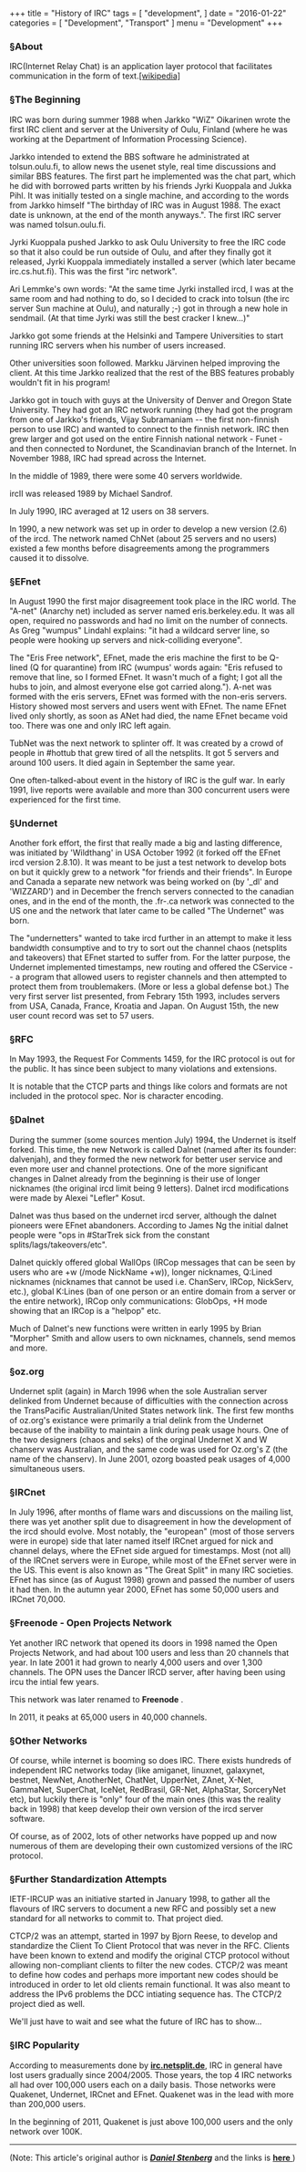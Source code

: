 +++
title = "History of IRC"
tags = [
    "development",
]
date = "2016-01-22"
categories = [
    "Development",
    "Transport"
]
menu = "Development"
+++
### &sect;About

IRC(Internet Relay Chat) is an application layer protocol that facilitates communication in the form of text.[[wikipedia]][3]

### &sect;The Beginning

IRC was born during summer 1988 when Jarkko "WiZ" Oikarinen wrote the first IRC client and server at the University of Oulu, Finland (where he was working at the Department of Information Processing Science).
<!--more-->
Jarkko intended to extend the BBS software he administrated at tolsun.oulu.fi, to allow news the usenet style, real time discussions and similar BBS features. The first part he implemented was the chat part, which he did with borrowed parts written by his friends Jyrki Kuoppala and Jukka Pihl. It was initially tested on a single machine, and according to the words from Jarkko himself "The birthday of IRC was in August 1988. The exact date is unknown, at the end of the month anyways.". The first IRC server was named tolsun.oulu.fi.

Jyrki Kuoppala pushed Jarkko to ask Oulu University to free the IRC code so that it also could be run outside of Oulu, and after they finally got it released, Jyrki Kuoppala immediately installed a server (which later became irc.cs.hut.fi). This was the first "irc network".

Ari Lemmke's own words: "At the same time Jyrki installed ircd, I was at the same room and had nothing to do, so I decided to crack into tolsun (the irc server Sun machine at Oulu), and naturally ;-) got in through a new hole in sendmail. (At that time Jyrki was still the best cracker I knew...)"

Jarkko got some friends at the Helsinki and Tampere Universities to start running IRC servers when his number of users increased.

Other universities soon followed. Markku Järvinen helped improving the client. At this time Jarkko realized that the rest of the BBS features probably wouldn't fit in his program!

Jarkko got in touch with guys at the University of Denver and Oregon State University. They had got an IRC network running (they had got the program from one of Jarkko's friends, Vijay Subramaniam -- the first non-finnish person to use IRC) and wanted to connect to the finnish network. IRC then grew larger and got used on the entire Finnish national network - Funet - and then connected to Nordunet, the Scandinavian branch of the Internet. In November 1988, IRC had spread across the Internet.

In the middle of 1989, there were some 40 servers worldwide.

ircII was released 1989 by Michael Sandrof.

In July 1990, IRC averaged at 12 users on 38 servers.

In 1990, a new network was set up in order to develop a new version (2.6) of the ircd. The network named ChNet (about 25 servers and no users) existed a few months before disagreements among the programmers caused it to dissolve.

### &sect;EFnet

In August 1990 the first major disagreement took place in the IRC world. The "A-net" (Anarchy net) included as server named eris.berkeley.edu. It was all open, required no passwords and had no limit on the number of connects. As Greg "wumpus" Lindahl explains: "it had a wildcard server line, so people were hooking up servers and nick-colliding everyone".

The "Eris Free network", EFnet, made the eris machine the first to be Q-lined (Q for quarantine) from IRC (wumpus' words again: "Eris refused to remove that line, so I formed EFnet. It wasn't much of a fight; I got all the hubs to join, and almost everyone else got carried along."). A-net was formed with the eris servers, EFnet was formed with the non-eris servers. History showed most servers and users went with EFnet. The name EFnet lived only shortly, as soon as ANet had died, the name EFnet became void too. There was one and only IRC left again.

TubNet was the next network to splinter off. It was created by a crowd of people in #hottub that grew tired of all the netsplits. It got 5 servers and around 100 users. It died again in September the same year.

One often-talked-about event in the history of IRC is the gulf war. In early 1991, live reports were available and more than 300 concurrent users were experienced for the first time.

### &sect;Undernet

Another fork effort, the first that really made a big and lasting difference, was initiated by 'Wildthang' in USA October 1992 (it forked off the EFnet ircd version 2.8.10). It was meant to be just a test network to develop bots on but it quickly grew to a network "for friends and their friends". In Europe and Canada a separate new network was being worked on (by '_dl' and 'WIZZARD') and in December the french servers connected to the canadian ones, and in the end of the month, the .fr-.ca network was connected to the US one and the network that later came to be called "The Undernet" was born.

The "undernetters" wanted to take ircd further in an attempt to make it less bandwidth consumptive and to try to sort out the channel chaos (netsplits and takeovers) that EFnet started to suffer from. For the latter purpose, the Undernet implemented timestamps, new routing and offered the CService -- a program that allowed users to register channels and then attempted to protect them from troublemakers. (More or less a global defense bot.) The very first server list presented, from Febrary 15th 1993, includes servers from USA, Canada, France, Kroatia and Japan. On August 15th, the new user count record was set to 57 users.

### &sect;RFC

In May 1993, the Request For Comments 1459, for the IRC protocol is out for the public. It has since been subject to many violations and extensions.

It is notable that the CTCP parts and things like colors and formats are not included in the protocol spec. Nor is character encoding.

### &sect;Dalnet

During the summer (some sources mention July) 1994, the Undernet is itself forked. This time, the new Network is called Dalnet (named after its founder: dalvenjah), and they formed the new network for better user service and even more user and channel protections. One of the more significant changes in Dalnet already from the beginning is their use of longer nicknames (the original ircd limit being 9 letters). Dalnet ircd modifications were made by Alexei "Lefler" Kosut.

Dalnet was thus based on the undernet ircd server, although the dalnet pioneers were EFnet abandoners. According to James Ng the initial dalnet people were "ops in #StarTrek sick from the constant splits/lags/takeovers/etc".

Dalnet quickly offered global WallOps (IRCop messages that can be seen by users who are +w (/mode NickName +w)), longer nicknames, Q:Lined nicknames (nicknames that cannot be used i.e. ChanServ, IRCop, NickServ, etc.), global K:Lines (ban of one person or an entire domain from a server or the entire network), IRCop only communications: GlobOps, +H mode showing that an IRCop is a "helpop" etc.

Much of Dalnet's new functions were written in early 1995 by Brian "Morpher" Smith and allow users to own nicknames, channels, send memos and more.

### &sect;oz.org

Undernet split (again) in March 1996 when the sole Australian server delinked from Undernet because of difficulties with the connection across the TransPacific Australian/United States network link. The first few months of oz.org's existance were primarily a trial delink from the Undernet because of the inability to maintain a link during peak usage hours. One of the two designers (chaos and seks) of the orginal Undernet X and W chanserv was Australian, and the same code was used for Oz.org's Z (the name of the chanserv). In June 2001, ozorg boasted peak usages of 4,000 simultaneous users.

### &sect;IRCnet

In July 1996, after months of flame wars and discussions on the mailing list, there was yet another split due to disagreement in how the development of the ircd should evolve. Most notably, the "european" (most of those servers were in europe) side that later named itself IRCnet argued for nick and channel delays, where the EFnet side argued for timestamps. Most (not all) of the IRCnet servers were in Europe, while most of the EFnet server were in the US. This event is also known as "The Great Split" in many IRC societies. EFnet has since (as of August 1998) grown and passed the number of users it had then. In the autumn year 2000, EFnet has some 50,000 users and IRCnet 70,000.

### &sect;Freenode - Open Projects Network

Yet another IRC network that opened its doors in 1998 named the Open Projects Network, and had about 100 users and less than 20 channels that year. In late 2001 it had grown to nearly 4,000 users and over 1,300 channels. The OPN uses the Dancer IRCD server, after having been using ircu the intial few years.

This network was later renamed to **Freenode** .

In 2011, it peaks at 65,000 users in 40,000 channels.

### &sect;Other Networks

Of course, while internet is booming so does IRC. There exists hundreds of independent IRC networks today (like amiganet, linuxnet, galaxynet, bestnet, NewNet, AnotherNet, ChatNet, UpperNet, ZAnet, X-Net, GammaNet, SuperChat, IceNet, RedBrasil, GR-Net, AlphaStar, SorceryNet etc), but luckily there is "only" four of the main ones (this was the reality back in 1998) that keep develop their own version of the ircd server software.

Of course, as of 2002, lots of other networks have popped up and now numerous of them are developing their own customized versions of the IRC protocol.

### &sect;Further Standardization Attempts

IETF-IRCUP was an initiative started in January 1998, to gather all the flavours of IRC servers to document a new RFC and possibly set a new standard for all networks to commit to. That project died.

CTCP/2 was an attempt, started in 1997 by Bjorn Reese, to develop and standardize the Client To Client Protocol that was never in the RFC. Clients have been known to extend and modify the original CTCP protocol without allowing non-compliant clients to filter the new codes. CTCP/2 was meant to define how codes and perhaps more important new codes should be introduced in order to let old clients remain functional. It was also meant to address the IPv6 problems the DCC intiating sequence has. The CTCP/2 project died as well.

We'll just have to wait and see what the future of IRC has to show...

### &sect;IRC Popularity

According to measurements done by [**irc.netsplit.de**][0], IRC in general have lost users gradually since 2004/2005. Those years, the top 4 IRC networks all had over 100,000 users each on a daily basis. Those networks were Quakenet, Undernet, IRCnet and EFnet. Quakenet was in the lead with more than 200,000 users.

In the beginning of 2011, Quakenet is just above 100,000 users and the only network over 100K.

---
(Note: This article's original author is [***Daniel Stenberg***][1] and the links is [ **here** ][2])

[0]: http://irc.netsplit.de/networks/top10.php
[1]: http://daniel.haxx.se/ (Daniel's home page)
[2]: http://daniel.haxx.se/irchistory.html "History of IRC"
[3]: https://en.wikipedia.org/wiki/Internet_Relay_Chat "Internet Relay Chat"
